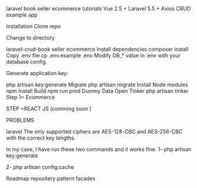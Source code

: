 laravel book seller ecommerce tutorials
Vue 2.5 + Laravel 5.5 + Axios CRUD example app

Installation
Clone repo

Change to directory

laravel-crud-book seller ecommerce 
Install dependencies
composer install
Copy .env file
cp .env.example .env
Modify DB_* value in .env with your database config.

Generate application key:

php artisan key:generate
Migrate
php artisan migrate
Install Node modules
npm install
Build
npm run prod
Dummy Data
Open Tinker
php artisan tinker
Step 1= Ecommerce

STEP =REACT JS (comming soon )

PROBLEMS

laravel The only supported ciphers are AES-128-CBC and AES-256-CBC with the correct key lengths.

In my case, I have run these two commands and it works fine. 1- php artisan key:generate

2- php artisan config:cache

Roadmap repositery pattern facades
